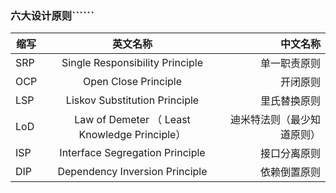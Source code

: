 ### 六大设计原则``````

| 缩写	   |      英文名称	      |  中文名称 |
|----------|:-------------:|------:|
| SRP | Single Responsibility Principle| 单一职责原则 |
| OCP | Open Close Principle| 开闭原则 |
| LSP | Liskov Substitution Principle| 里氏替换原则 |
| LoD | Law of Demeter （ Least Knowledge Principle）| 迪米特法则（最少知道原则） |
| ISP | Interface Segregation Principle| 接口分离原则 |
| DIP | Dependency Inversion Principle| 依赖倒置原则 |

